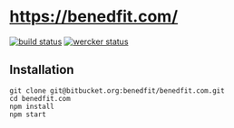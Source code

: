 # https://benedfit.com/

[![build status](https://secure.travis-ci.org/benedfit/benedfit.github.io.png)](http://travis-ci.org/benedfit/benedfit.github.io) [![wercker status](https://app.wercker.com/status/548046976b3ba8733d2d777d/m "wercker status")](https://app.wercker.com/project/bykey/548046976b3ba8733d2d777d)

## Installation

```
git clone git@bitbucket.org:benedfit/benedfit.com.git
cd benedfit.com
npm install
npm start
```
